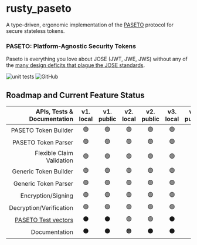 # rusty_paseto

A type-driven, ergonomic implementation of the [PASETO](https://github.com/paseto-standard/paseto-spec) protocol for secure stateless tokens.

### PASETO: Platform-Agnostic Security Tokens

Paseto is everything you love about JOSE (JWT, JWE, JWS) without any of the
[many design deficits that plague the JOSE standards](https://paragonie.com/blog/2017/03/jwt-json-web-tokens-is-bad-standard-that-everyone-should-avoid).

![unit tests](https://github.com/rrrodzilla/rusty_paseto/actions/workflows/rust.yml/badge.svg)
![GitHub](https://img.shields.io/github/license/rrrodzilla/rusty_paseto?label=License)

## Roadmap and Current Feature Status

| APIs, Tests & Documentation | v1.<br />local| v1.<br />public | v2.<br />local | v2.<br />public |v3.<br />local | v3.<br />public | v4.<br />local | v4.<br />public |
| ------------: | :-----------: | :----------:    |:-----------:   |:-----------:    |:-----------:  |:-----------:    |:-----------:   |:-----------:    |
| PASETO Token Builder		| :green_circle: | :green_circle: | :green_circle: | :green_circle: | :green_circle: | :black_circle: | :green_circle: | :green_circle: |
| PASETO Token Parser		| :green_circle: | :green_circle: | :green_circle: | :green_circle: | :green_circle: | :black_circle: | :green_circle: | :green_circle: |
| Flexible Claim Validation	| :green_circle: | :green_circle: | :green_circle: | :green_circle: | :green_circle: | :black_circle: | :green_circle: | :green_circle: |
| Generic Token Builder		| :green_circle: | :green_circle: | :green_circle: | :green_circle: | :green_circle: | :black_circle: | :green_circle: | :green_circle: |
| Generic Token Parser		| :green_circle: | :green_circle: | :green_circle: | :green_circle: | :green_circle: | :black_circle: | :green_circle: | :green_circle: |
| Encryption/Signing		| :green_circle: |  :green_circle: | :green_circle: | :green_circle: | :green_circle: | :black_circle: | :green_circle: | :green_circle: |
| Decryption/Verification	| :green_circle: |  :green_circle: | :green_circle: | :green_circle: | :green_circle: | :black_circle: | :green_circle: | :green_circle: |
| [PASETO Test vectors](https://github.com/paseto-standard/test-vectors)  | :black_circle: | :black_circle: | :green_circle: | :green_circle: | :black_circle: | :black_circle: | :green_circle: | :green_circle: |
| Documentation			| :black_circle: | :black_circle: | :orange_circle: | :black_circle: | :black_circle: | :black_circle: | :black_circle: | :black_circle: |

